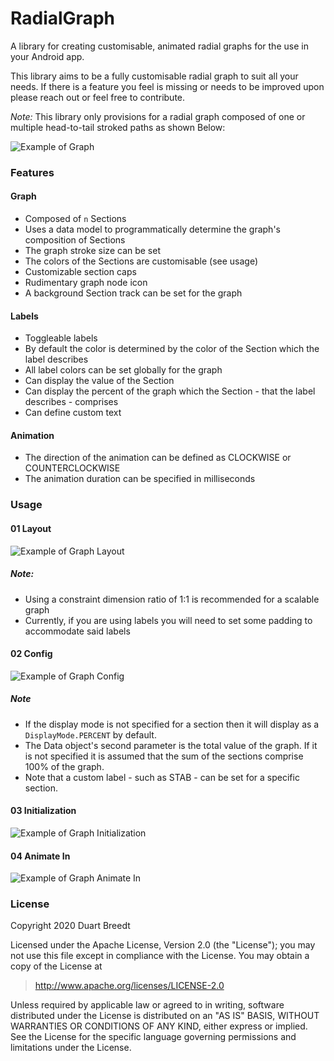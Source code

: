 # RadialGraph
A library for creating customisable, animated radial graphs for the use in your Android app.

This library aims to be a fully customisable radial graph to suit all your needs. If there is a feature you feel is
 missing or needs to be improved upon please reach out or feel free to contribute.
 
*Note:* This library only provisions for a radial graph composed of one or multiple head-to-tail stroked paths as
 shown Below:
 
 ![Example of Graph](https://github.com/DuartBreedt/RadialGraph/images/graph_example.png)

### Features
#### Graph
- Composed of `n` Sections
- Uses a data model to programmatically determine the graph's composition of Sections
- The graph stroke size can be set
- The colors of the Sections are customisable (see usage)
- Customizable section caps
- Rudimentary graph node icon
- A background Section track can be set for the graph

#### Labels
- Toggleable labels
- By default the color is determined by the color of the Section which the label describes
- All label colors can be set globally for the graph
- Can display the value of the Section
- Can display the percent of the graph which the Section - that the label describes - comprises
- Can define custom text

#### Animation
- The direction of the animation can be defined as CLOCKWISE or COUNTERCLOCKWISE
- The animation duration can be specified in milliseconds

### Usage
#### 01 Layout

![Example of Graph Layout](https://github.com/DuartBreedt/RadialGraph/images/layout_example.png)

##### Note:
- Using a constraint dimension ratio of 1:1 is recommended for a scalable graph
- Currently, if you are using labels you will need to set some padding to accommodate said labels

#### 02 Config

![Example of Graph Config](https://github.com/DuartBreedt/RadialGraph/images/config_example.png)

##### Note
- If the display mode is not specified for a section then it will display as a `DisplayMode.PERCENT` by default. 
- The Data object's second parameter is the total value of the graph. If it is not specified it is assumed that the sum of the sections comprise 100% of the graph.
- Note that a custom label - such as STAB - can be set for a specific section.  

#### 03 Initialization

![Example of Graph Initialization](https://github.com/DuartBreedt/RadialGraph/images/initialization_example.png)

#### 04 Animate In

![Example of Graph Animate In](https://github.com/DuartBreedt/RadialGraph/images/animate_in_example.png)

### License
Copyright 2020 Duart Breedt

Licensed under the Apache License, Version 2.0 (the "License"); you may not use this file except in compliance with the License. You may obtain a copy of the License at

> http://www.apache.org/licenses/LICENSE-2.0

Unless required by applicable law or agreed to in writing, software distributed under the License is distributed on an "AS IS" BASIS, WITHOUT WARRANTIES OR CONDITIONS OF ANY KIND, either express or implied. See the License for the specific language governing permissions and limitations under the License.